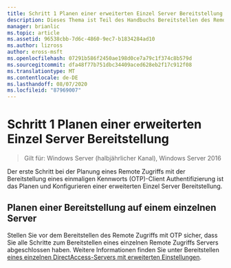 ```yaml
---
title: Schritt 1 Planen einer erweiterten Einzel Server Bereitstellung
description: Dieses Thema ist Teil des Handbuchs Bereitstellen des Remote Zugriffs mit OTP-Authentifizierung in Windows Server 2016.
manager: brianlic
ms.topic: article
ms.assetid: 96538cbb-7d6c-4860-9ec7-b1834284ad10
ms.author: lizross
author: eross-msft
ms.openlocfilehash: 07291b586f2450ae198d0ce7a79c1f374c8b579d
ms.sourcegitcommit: dfa48f77b751dbc34409aced628eb2f17c912f08
ms.translationtype: MT
ms.contentlocale: de-DE
ms.lasthandoff: 08/07/2020
ms.locfileid: "87969007"
---
```

# <a name="step-1-plan-an-advanced-single-server-deployment"></a>Schritt 1 Planen einer erweiterten Einzel Server Bereitstellung

>Gilt für: Windows Server (halbjährlicher Kanal), Windows Server 2016

Der erste Schritt bei der Planung eines Remote Zugriffs mit der Bereitstellung eines einmaligen Kennworts (OTP)-Client Authentifizierung ist das Planen und Konfigurieren einer erweiterten Einzel Server Bereitstellung.

## <a name="plan-a-single-server-deployment"></a>Planen einer Bereitstellung auf einem einzelnen Server
Stellen Sie vor dem Bereitstellen des Remote Zugriffs mit OTP sicher, dass Sie alle Schritte zum Bereitstellen eines einzelnen Remote Zugriffs Servers abgeschlossen haben. Weitere Informationen finden Sie unter Bereitstellen [eines einzelnen DirectAccess-Servers mit erweiterten Einstellungen](../../../directaccess/single-server-advanced/deploy-a-single-directaccess-server-with-advanced-settings.md).


